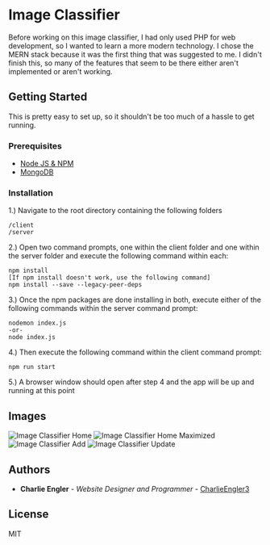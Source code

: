 # Image Classifier

Before working on this image classifier, I had only used PHP for web development, so I wanted to learn a more modern technology. I chose the MERN stack because it was the first thing that was suggested to me. I didn't finish this, so many of the features that seem to be there either aren't implemented or aren't working.

## Getting Started

This is pretty easy to set up, so it shouldn't be too much of a hassle to get running.

### Prerequisites

   - [Node JS & NPM](https://nodejs.org/en/download)
   - [MongoDB](https://www.mongodb.com/try/download/community)

### Installation

  1.) Navigate to the root directory containing the following folders
  
    /client
    /server
    
  2.) Open two command prompts, one within the client folder and one within the server folder and execute the following command within each:
  
    npm install
    [If npm install doesn't work, use the following command]
    npm install --save --legacy-peer-deps
  
  3.) Once the npm packages are done installing in both, execute either of the following commands within the server command prompt:
  
    nodemon index.js
    -or-
    node index.js
    
  4.) Then execute the following command within the client command prompt:
  
    npm run start
    
  5.) A browser window should open after step 4 and the app will be up and running at this point
  
## Images
   ![Image Classifier Home](https://i.imgur.com/hZ6Rnb8.png)
   ![Image Classifier Home Maximized](https://i.imgur.com/GO4PO1H.png)
   ![Image Classifier Add](https://i.imgur.com/MS3svO5.png)
   ![Image Classifier Update](https://i.imgur.com/BeufTE1.png)
  
## Authors

  - **Charlie Engler** - *Website Designer and Programmer* -
    [CharlieEngler3](https://github.com/CharlieEngler3)

## License

MIT
